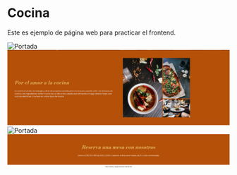 # Cocina

Este es ejemplo de página web para practicar el frontend.

![Portada](./img/portada.png)
![Portada](./img/titulo.png)
![Portada](./img/especialidades.png)
![Portada](./img/reserva.png)